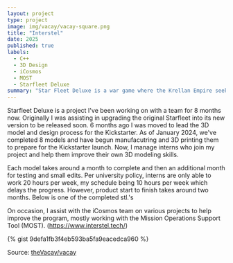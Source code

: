 ```yaml
---
layout: project
type: project
image: img/vacay/vacay-square.png
title: "Interstel"
date: 2025
published: true
labels:
  - C++
  - 3D Design
  - iCosmos
  - MOST
  - Starfleet Deluxe
summary: "Star Fleet Deluxe is a war game where the Krellan Empire seeks revenge against the United Galactic Alliance for past defeat."
---
```






Starfleet Deluxe is a project I've been working on with a team for 8 months now. Originally I was assisting in upgrading the original Starfleet into its new version to be released soon. 6 months ago I was moved to lead the 3D model and design process for the Kickstarter. As of January 2024, we've completed 8 models and have begun manufacutring and 3D printing them to prepare for the Kickstarter launch. Now, I manage interns who join my project and help them improve their own 3D modeling skills. 

Each model takes around a month to complete and then an additional month for testing and small edits. Per university policy, interns are only able to work 20 hours per week, my schedule being 10 hours per week which delays the progress. However, product start to finish takes around two months. Below is one of the completed stl.'s 

On occasion, I assist with the iCosmos team on various projects to help improve the program, mostly working with the Mission Operations Support Tool (MOST). (https://www.interstel.tech/)


{% gist 9defa1fb3f4eb593ba5fa9eacedca960 %}
 
Source: <a href="https://github.com/theVacay/vacay">theVacay/vacay</a>
